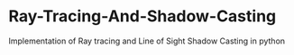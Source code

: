 # Ray-Tracing-And-Shadow-Casting
Implementation of Ray tracing and Line of Sight Shadow Casting in python

